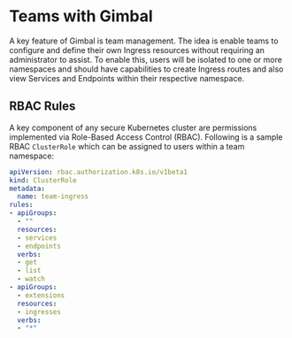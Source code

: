 # Teams with Gimbal

A key feature of Gimbal is team management. The idea is enable teams to configure and define their own Ingress resources without requiring an administrator to assist. To enable this, users will be isolated to one or more namespaces and should have capabilities to create Ingress routes and also view Services and Endpoints within their respective namespace.

## RBAC Rules 

A key component of any secure Kubernetes cluster are permissions implemented via Role-Based Access Control (RBAC). Following is a sample RBAC `ClusterRole` which can be assigned to users within a team namespace:

```yaml
apiVersion: rbac.authorization.k8s.io/v1beta1
kind: ClusterRole
metadata:
  name: team-ingress
rules:
- apiGroups:
  - ""
  resources:
  - services
  - endpoints
  verbs:
  - get
  - list
  - watch
- apiGroups:
  - extensions
  resources:
  - ingresses
  verbs:
  - "*"
```